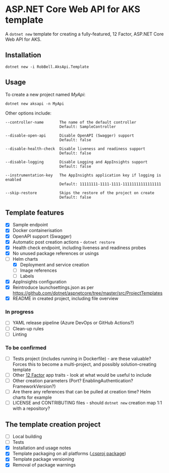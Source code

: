 # ASP.NET Core Web API for AKS template

A `dotnet new` template for creating a fully-featured, 12 Factor, ASP.NET Core Web API for AKS.

## Installation

```
dotnet new -i RobBell.AksApi.Template
```

## Usage

To create a new project named *MyApi*:

```
dotnet new aksapi -n MyApi
```

Other options include:

```
--controller-name       The name of the default controller
                        Default: SampleController

--disable-open-api      Disable OpenAPI (Swagger) support
                        Default: false

--disable-health-check  Disable liveness and readiness support
                        Default: false

--disable-logging       Disable Logging and AppInsights support
                        Default: false

--instrumentation-key   The AppInsights application key if logging is enabled
                        Default: 11111111-1111-1111-11111111111111111

--skip-restore          Skips the restore of the project on create
                        Default: false

```

## Template features

- [x] Sample endpoint
- [x] Docker containerisation
- [x] OpenAPI support (Swagger)
- [x] Automatic post creation actions - `dotnet restore`
- [x] Health check endpoint, including liveness and readiness probes
- [x] No unused package references or usings
- [ ] Helm charts
    - [x] Deployment and service creation
    - [ ] Image references
    - [ ] Labels
- [x] AppInsights configuration
- [x] Reintroduce launchsettings.json as per https://github.com/dotnet/aspnetcore/tree/master/src/ProjectTemplates
- [x] README in created project, including file overview

### In progress
- [ ] YAML release pipeline (Azure DevOps or GitHub Actions?)
- [ ] Clean-up rules
- [ ] Linting

### To be confirmed

- [ ] Tests project (includes running in Dockerfile) - are these valuable? Forces this to become a multi-project, and possibly solution-creating template
- [ ] Other [12 Factor](https://12factor.net/) app traits - look at what would be useful to include
- [ ] Other creation parameters (Port? EnablingAuthentication? FrameworkVersion?)
- [ ] Are there any references that can be pulled at creation time? Helm charts for example
- [ ] LICENSE and CONTRIBUTING files - should `dotnet new` creation map 1:1 with a repository? 

## The template creation project

- [ ] Local building
- [ ] Tests
- [x] Installation and usage notes
- [x] Template packaging on all platforms ([.csproj package](https://docs.microsoft.com/en-us/dotnet/core/tools/custom-templates#packing-a-template-into-a-nuget-package-nupkg-file))
- [x] Template package versioning
- [x] Removal of package warnings